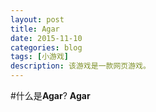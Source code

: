 ```yaml
---
layout: post
title: Agar
date: 2015-11-10
categories: blog
tags: [小游戏]
description: 该游戏是一款网页游戏。
---
```

#什么是**Agar**?
**Agar**
